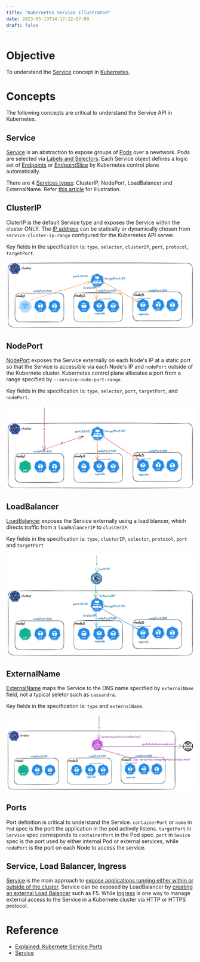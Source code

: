 ```yaml
---
title: "Kubernetes Service Illustrated"
date: 2023-05-13T14:17:22-07:00
draft: false 
---
```


# Objective

To understand the [Service](https://kubernetes.io/docs/concepts/services-networking/service/) concept in [Kubernetes](https://kubernetes.io/).

# Concepts

The following concepts are critical to understand the Service API in Kubernetes.

## Service
[Service](https://kubernetes.io/docs/concepts/services-networking/service/#services-in-kubernetes) is an abstraction to expose groups of [Pods](https://kubernetes.io/docs/concepts/workloads/pods/) over a newtwork. Pods are selected via [Labels and Selectors](https://kubernetes.io/docs/concepts/overview/working-with-objects/labels/). Each Service object defines a logic set of [Endpoints](https://kubernetes.io/docs/reference/kubernetes-api/service-resources/endpoints-v1/) or [EndpointSlice](https://kubernetes.io/docs/concepts/services-networking/endpoint-slices/) by Kubernetes control plane automatically.

There are 4 [Services types](https://kubernetes.io/docs/concepts/services-networking/service/#publishing-services-service-types): ClusterIP, NodePort, LoadBalancer and ExternalName. Refer [this article](https://nigelpoulton.com/explained-kubernetes-service-ports/) for illustration.

## ClusterIP

CluterIP is the default Service type and exposes the Service within the cluster ONLY. The [IP address](https://kubernetes.io/docs/concepts/services-networking/cluster-ip-allocation/) can be statically or dynamically chosen from `service-cluster-ip-range` configured for the Kubernetes API server.

Key fields in the specification is: `type`, `selector`, `clusterIP`, `port`, `protocol`, `targetPort`.

![Kubernetes Service ClusterIP](/images/kubernetes-service-clusterip.png)

## NodePort

[NodePort](https://kubernetes.io/docs/concepts/services-networking/service/#publishing-services-service-types) exposes the Service externally on each Node's IP at a static port so that the Service is accessible via each
Node's IP and `nodePort` outside of the Kubernete cluster. Kubernetes control plane allocates a port from a range specified by `--service-node-port-range`.

Key fields in the specification is: `type`, `selector`, `port`, `targetPort`, and `nodePort`.

![Kubernetes Service NodePort](/images/kubernetes-service-nodeport.png)

## LoadBalancer

[LoadBalancer](https://kubernetes.io/docs/concepts/services-networking/service/#loadbalancer) exposes the Service externally using a load blancer, which directs traffic from a `loadBalancerIP` to `clusterIP`.

Key fields in the specification is: `type`, `clusterIP`, `selector`, `protocol`, `port` and `targetPort`

![Kubernetes Service LoadBalancer](/images/kubernetes-service-loadbalancer.png)

## ExternalName

[ExternalName](https://kubernetes.io/docs/concepts/services-networking/service/#externalname) maps the Service to the DNS name specified by `externalName` field, not a typical seletor such as `cassandra`.

Key fields in the specification is: `type` and `externalName`.

![Kubernetes Service ExternalName](/images/kubernetes-service-externalname.png)

## Ports

Port definition is critical to understand the Service.
`containerPort` or `name` in `Pod` spec is the port the application in the pod actively listens. `targetPort` in `Service` spec
corresponds to `containerPort` in the Pod spec. `port` in `Sevice` spec is the port used by either internal Pod or external services, while `nodePort` is the port on each Node to access the service.

## Service, Load Balancer, Ingress

[Service](https://github.com/kubernetes/kubernetes/blob/master/pkg/apis/core/types.go#L3999) is the main approach to [expose applications running either within or outside of the cluster](https://kubernetes.io/docs/tutorials/services/connect-applications-service/).
Service can be exposed by LoadBalancer by [creating an external Load Balancer](https://kubernetes.io/docs/tasks/access-application-cluster/create-external-load-balancer/) such as F5. While [Ingress](https://kubernetes.io/docs/concepts/services-networking/ingress/) is one way to manage external access to the Service in a Kubernete cluster via HTTP or HTTPS protocol.
 

# Reference
*  [Explained: Kubernete Service Ports](https://nigelpoulton.com/explained-kubernetes-service-ports/)
*  [Service](https://kubernetes.io/docs/concepts/services-networking/service/) 
